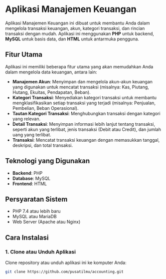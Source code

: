 # Aplikasi Manajemen Keuangan

Aplikasi Manajemen Keuangan ini dibuat untuk membantu Anda dalam mengelola transaksi keuangan, akun, kategori transaksi, dan rincian transaksi dengan mudah. Aplikasi ini menggunakan **PHP** untuk backend, **MySQL** untuk basis data, dan **HTML** untuk antarmuka pengguna.

## Fitur Utama

Aplikasi ini memiliki beberapa fitur utama yang akan memudahkan Anda dalam mengelola data keuangan, antara lain:

- **Manajemen Akun**: Menyimpan dan mengelola akun-akun keuangan yang digunakan untuk mencatat transaksi (misalnya: Kas, Piutang, Hutang, Ekuitas, Pendapatan, Beban).
- **Kategori Transaksi**: Menyediakan kategori transaksi untuk membantu mengklasifikasikan setiap transaksi yang terjadi (misalnya: Penjualan, Pembelian, Beban Operasional).
- **Tautan Kategori Transaksi**: Menghubungkan transaksi dengan kategori yang relevan.
- **Detail Transaksi**: Menyimpan informasi lebih lanjut tentang transaksi, seperti akun yang terlibat, jenis transaksi (Debit atau Credit), dan jumlah uang yang terlibat.
- **Transaksi**: Mencatat transaksi keuangan dengan memasukkan tanggal, deskripsi, dan total transaksi.

## Teknologi yang Digunakan

- **Backend**: PHP
- **Database**: MySQL
- **Frontend**: HTML

## Persyaratan Sistem

- PHP 7.4 atau lebih baru
- MySQL atau MariaDB
- Web Server (Apache atau Nginx)

## Cara Instalasi

### 1. Clone atau Unduh Aplikasi

Clone repository atau unduh aplikasi ini ke komputer Anda:

```bash
git clone https://github.com/pusatilmu/accounting.git
